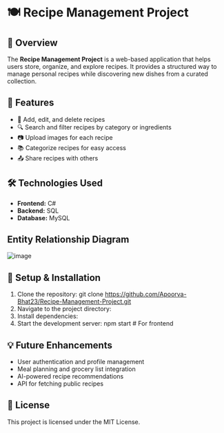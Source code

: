 # 🍽️ Recipe Management Project

## 📌 Overview
The **Recipe Management Project** is a web-based application that helps users store, organize, and explore recipes. It provides a structured way to manage personal recipes while discovering new dishes from a curated collection.

## 🚀 Features
- 📝 Add, edit, and delete recipes
- 🔍 Search and filter recipes by category or ingredients
- 📷 Upload images for each recipe
- 📚 Categorize recipes for easy access
- 📤 Share recipes with others

## 🛠️ Technologies Used
- **Frontend:** C#
- **Backend:** SQL
- **Database:** MySQL

## Entity Relationship Diagram
![image](https://github.com/user-attachments/assets/d638940d-cfba-4c1e-8632-f5846eb053cf)

## 🔧 Setup & Installation
1. Clone the repository:
git clone https://github.com/Apoorva-Bhat23/Recipe-Management-Project.git
2. Navigate to the project directory:
3. Install dependencies:
4. Start the development server: npm start # For frontend

## 💡 Future Enhancements
- User authentication and profile management
- Meal planning and grocery list integration
- AI-powered recipe recommendations
- API for fetching public recipes

## 📜 License
This project is licensed under the MIT License.
